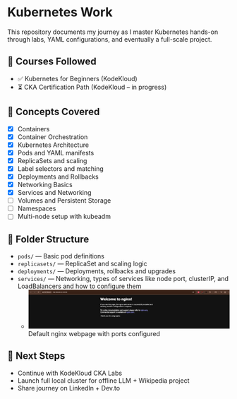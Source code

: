# Kubernetes Work

This repository documents my journey as I master Kubernetes hands-on through labs, YAML configurations, and eventually a full-scale project.

## 📘 Courses Followed

- ✅ Kubernetes for Beginners (KodeKloud)
- ⏳ CKA Certification Path (KodeKloud – in progress)

## 🧠 Concepts Covered
- [x] Containers
- [x] Container Orchestration
- [x] Kubernetes Architecture
- [x] Pods and YAML manifests
- [x] ReplicaSets and scaling
- [x] Label selectors and matching
- [x] Deployments and Rollbacks
- [x] Networking Basics
- [x] Services and Networking
- [ ] Volumes and Persistent Storage
- [ ] Namespaces
- [ ] Multi-node setup with kubeadm

## 📁 Folder Structure

- `pods/` — Basic pod definitions
- `replicasets/` — ReplicaSet and scaling logic
- `deployments/` — Deployments, rollbacks and upgrades
- `services/` — Networking, types of services like node port, clusterIP, and LoadBalancers and how to configure them
    - ![alt text](image.png) Default nginx webpage with ports configured
## 🚀 Next Steps

- Continue with KodeKloud CKA Labs
- Launch full local cluster for offline LLM + Wikipedia project
- Share journey on LinkedIn + Dev.to
